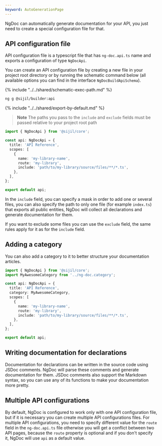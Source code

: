 ```yaml
---
keyword: AutoGenerationPage
---
```


NgDoc can automatically generate documentation for your API, you just need to create a special
configuration file for that.

## API configuration file

API configuration file is a typescript file that has `ng-doc.api.ts` name and exports a
configuration of type `NgDocApi`.

You can create an API configuration file by creating a new file in your project root directory or by
running the schematic command below (all available options you can find in the interface
`NgDocBuildApiSchema`).

{% include "../../shared/schematic-exec-path.md" %}

```bash
ng g @sijil/builder:api
```

{% include "../../shared/export-by-default.md" %}

> **Note**
> The paths you pass to the `include` and `exclude` fields must be passed relative to your project
> root path

```typescript name="ng-doc.api.ts"
import { NgDocApi } from '@sijil/core';

const api: NgDocApi = {
  title: 'API Reference',
  scopes: [
    {
      name: 'my-library-name',
      route: 'my-library',
      include: 'path/to/my-library/source/files/**/*.ts',
    },
  ],
};

export default api;
```

In the `include` field, you can specify a mask in order to add one or several files, you can also
specify the path to only one file (for example `index.ts`) that exports all public entities, NgDoc
will collect all declarations and generate documentation for them.

If you want to exclude some files you can use the `exclude` field, the same rules apply for it as
for
the `include` field.

## Adding a category

You can also add a category to it to better structure your documentation articles.

```typescript name="ng-doc.api.ts" {2,6}
import { NgDocApi } from '@sijil/core';
import MyAwesomeCategory from '../ng-doc.category';

const api: NgDocApi = {
  title: 'API Reference',
  category: MyAwesomeCategory,
  scopes: [
    {
      name: 'my-library-name',
      route: 'my-library',
      include: 'path/to/my-library/source/files/**/*.ts',
    },
  ],
};

export default api;
```

## Writing documentation for declarations

Documentation for declarations can be written in the source code using JSDoc comments. NgDoc will
parse these comments and generate documentation for them. JSDoc comments also support the Markdown
syntax, so you can use any of its functions to make your documentation more pretty.

## Multiple API configurations

By default, NgDoc is configured to work only with one API configuration file, but if it is necessary
you can create multiple API configurations files. For multiple API configurations, you need to
specify different value for the `route` field in the `ng-doc.api.ts` file otherwise you will
get a conflict between two API pages, because the `route` property is optional and if you don't
specify it, NgDoc will use `api` as a default value.
